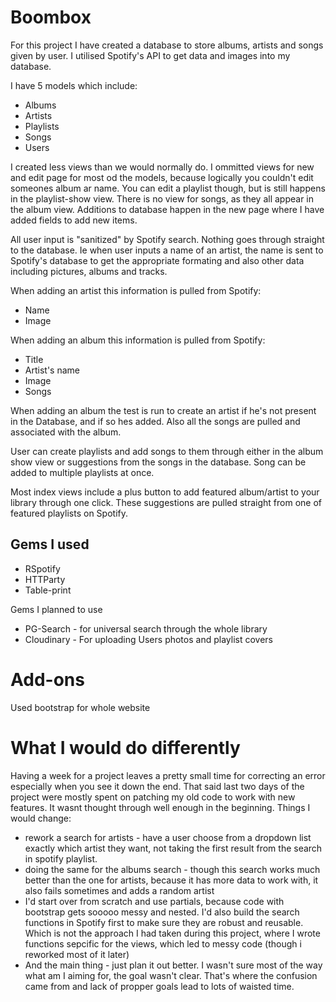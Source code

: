 # Boombox

For this project I have created a database to store albums, artists and songs given by user. I utilised Spotify's API to get data and images into my database.

I have 5 models which include:
- Albums
- Artists
- Playlists
- Songs
- Users

I created less views than we would normally do. I ommitted views for new and edit page for most od the models, because logically you couldn't edit someones album ar name. You can edit a playlist though, but is still happens in the playlist-show view. There is no view for songs, as they all appear in the album view.
Additions to database happen in the new page where I have added fields to add new items.

All user input is "sanitized" by Spotify search. Nothing goes through straight to the database. Ie when user inputs a name of an artist, the name is sent to Spotify's database to get the appropriate formating and also other data including pictures, albums and tracks.

When adding an artist this information is pulled from Spotify:
- Name
- Image

When adding an album this information is pulled from Spotify:
- Title
- Artist's name
- Image
- Songs

When adding an album the test is run to create an artist if he's not present in the Database, and if so hes added. Also all the songs are pulled and associated with the album.

User can create playlists and add songs to them through either in the album show view or suggestions from the songs in the database.
Song can be added to multiple playlists at once.

Most index views include a plus button to add featured album/artist to your library through one click. These suggestions are pulled straight from one of featured playlists on Spotify.

## Gems I used
- RSpotify
- HTTParty
- Table-print

 Gems I planned to use
 - PG-Search - for universal search through the whole library
 - Cloudinary - For uploading Users photos and playlist covers

# Add-ons
Used bootstrap for whole website

# What I would do differently
Having a week for a project leaves a pretty small time for correcting an error especially when you see it down the end. That said last two days of the project were mostly spent on patching my old code to work with new features. It wasnt thought through well enough in the beginning.
Things I would change: 
- rework a search for artists - have a user choose from a dropdown list exactly which artist they want, not taking the first result from the search in spotify playlist.
- doing the same for the albums search - though this search works much better than the one for artists, because it has more data to work with, it also fails sometimes and adds a random artist
- I'd start over from scratch and use partials, because code with bootstrap gets sooooo messy and nested. I'd also build the search functions in Spotify first to make sure they are robust and reusable. Which is not the approach I had taken during this project, where I wrote functions sepcific for the views, which led to messy code (though i reworked most of it later)
- And the main thing - just plan it out better. I wasn't sure most of the way what am I aiming for, the goal wasn't clear. That's where the confusion came from and lack of propper goals lead to lots of waisted time.